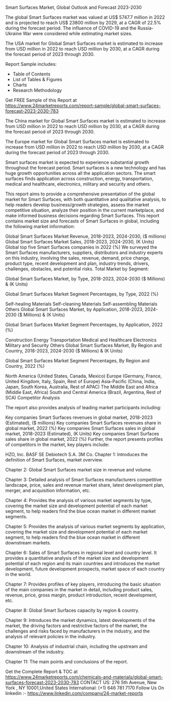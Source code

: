 Smart Surfaces Market, Global Outlook and Forecast 2023-2030

The global Smart Surfaces market was valued at US$ 5747.7 million in 2022 and is projected to reach US$ 23800 million by 2029, at a CAGR of 22.5% during the forecast period. The influence of COVID-19 and the Russia-Ukraine War were considered while estimating market sizes.

The USA market for Global Smart Surfaces market is estimated to increase from USD million in 2022 to reach USD million by 2030, at a CAGR during the forecast period of 2023 through 2030.

Report Sample includes:
- Table of Contents
- List of Tables & Figures
- Charts
- Research Methodology

Get FREE Sample of this Report at https://www.24marketreports.com/report-sample/global-smart-surfaces-forecast-2023-2030-783

The China market for Global Smart Surfaces market is estimated to increase from USD million in 2022 to reach USD million by 2030, at a CAGR during the forecast period of 2023 through 2030.

The Europe market for Global Smart Surfaces market is estimated to increase from USD million in 2022 to reach USD million by 2030, at a CAGR during the forecast period of 2023 through 2030.

Smart surfaces market is expected to experience substantial growth throughout the forecast period. Smart surfaces is a new technology and has huge growth opportunities across all the application sectors. The smart surfaces finds application across construction, energy, transportation, medical and healthcare, electronics, military and security and others.

This report aims to provide a comprehensive presentation of the global market for Smart Surfaces, with both quantitative and qualitative analysis, to help readers develop business/growth strategies, assess the market competitive situation, analyze their position in the current marketplace, and make informed business decisions regarding Smart Surfaces. This report contains market size and forecasts of Smart Surfaces in global, including the following market information:

Global Smart Surfaces Market Revenue, 2018-2023, 2024-2030, ($ millions)
Global Smart Surfaces Market Sales, 2018-2023, 2024-2030, (K Units)
Global top five Smart Surfaces companies in 2022 (%)
We surveyed the Smart Surfaces manufacturers, suppliers, distributors and industry experts on this industry, involving the sales, revenue, demand, price change, product type, recent development and plan, industry trends, drivers, challenges, obstacles, and potential risks. Total Market by Segment:

Global Smart Surfaces Market, by Type, 2018-2023, 2024-2030 ($ Millions) & (K Units)

Global Smart Surfaces Market Segment Percentages, by Type, 2022 (%)

Self-healing Materials
Self-cleaning Materials
Self-assembling Materials
Others
Global Smart Surfaces Market, by Application, 2018-2023, 2024-2030 ($ Millions) & (K Units)

Global Smart Surfaces Market Segment Percentages, by Application, 2022 (%)

Construction
Energy
Transportation
Medical and Healthcare
Electronics
Military and Security
Others
Global Smart Surfaces Market, By Region and Country, 2018-2023, 2024-2030 ($ Millions) & (K Units)

Global Smart Surfaces Market Segment Percentages, By Region and Country, 2022 (%)

North America (United States, Canada, Mexico)
Europe (Germany, France, United Kingdom, Italy, Spain, Rest of Europe)
Asia-Pacific (China, India, Japan, South Korea, Australia, Rest of APAC)
The Middle East and Africa (Middle East, Africa)
South and Central America (Brazil, Argentina, Rest of SCA)
Competitor Analysis

The report also provides analysis of leading market participants including:

Key companies Smart Surfaces revenues in global market, 2018-2023 (Estimated), ($ millions)
Key companies Smart Surfaces revenues share in global market, 2022 (%)
Key companies Smart Surfaces sales in global market, 2018-2023 (Estimated), (K Units)
Key companies Smart Surfaces sales share in global market, 2022 (%)
Further, the report presents profiles of competitors in the market, key players include:

HZO, Inc.
BASF SE
Debiotech S.A.
3M Co.
Chapter 1: Introduces the definition of Smart Surfaces, market overview.

Chapter 2: Global Smart Surfaces market size in revenue and volume.

Chapter 3: Detailed analysis of Smart Surfaces manufacturers competitive landscape, price, sales and revenue market share, latest development plan, merger, and acquisition information, etc.

Chapter 4: Provides the analysis of various market segments by type, covering the market size and development potential of each market segment, to help readers find the blue ocean market in different market segments.

Chapter 5: Provides the analysis of various market segments by application, covering the market size and development potential of each market segment, to help readers find the blue ocean market in different downstream markets.

Chapter 6: Sales of Smart Surfaces in regional level and country level. It provides a quantitative analysis of the market size and development potential of each region and its main countries and introduces the market development, future development prospects, market space of each country in the world.

Chapter 7: Provides profiles of key players, introducing the basic situation of the main companies in the market in detail, including product sales, revenue, price, gross margin, product introduction, recent development, etc.

Chapter 8: Global Smart Surfaces capacity by region & country.

Chapter 9: Introduces the market dynamics, latest developments of the market, the driving factors and restrictive factors of the market, the challenges and risks faced by manufacturers in the industry, and the analysis of relevant policies in the industry.

Chapter 10: Analysis of industrial chain, including the upstream and downstream of the industry.

Chapter 11: The main points and conclusions of the report.

Get the Complete Report & TOC at https://www.24marketreports.com/chemicals-and-materials/global-smart-surfaces-forecast-2023-2030-783
CONTACT US:
276 5th Avenue, New York , NY 10001,United States
International: (+1) 646 781 7170
Follow Us On linkedin :- https://www.linkedin.com/company/24-market-reports
